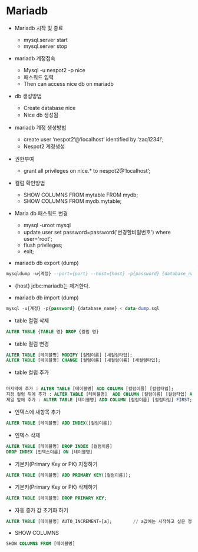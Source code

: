 # Mariadb


- Mariadb 시작 및 종료 
	- mysql.server start
	- mysql.server stop

- mariadb 계정접속
    - Mysql -u nespot2 -p nice
    - 패스워드 입력
    - Then can access nice db on mariadb

-  db 생성방법
    - Create database nice
    - Nice db 생성됨
- mariadb 계정 생성방법
	- create user ‘nespot2’@‘localhost’ identified by ‘zaq1234!’;
	- Nespot2 계정생성

- 권한부여
    - grant all privileges on nice.* to nespot2@‘localhost’;

- 컬럼 확인방법
	- SHOW COLUMNS FROM mytable FROM mydb;
	- SHOW COLUMNS FROM mydb.mytable;

- Maria db 패스워드 변경
	- mysql -uroot mysql
	- update user set password=password('변경할비밀번호') where user='root';
	- flush privileges;
	- exit;
	
	
- mariadb db export (dump)

```sql
mysqldump -u{계정} --port={port} --host={host} -p{password} {database_name} > data-dump.sql
```

- {host} jdbc:mariadb는 제거한다.

- mariadb db import (dump)

```sql
mysql -u{계정} -p{password} {database_name} < data-dump.sql

```

- table 컬럼 삭제

```sql
ALTER TABLE {TABLE 명} DROP {컬럼 명}
```

- table 컬럼 변경

```sql
ALTER TABLE [테이블명] MODIFY [컬럼이름] [새컬럼타입];
ALTER TABLE [테이블명] CHANGE [컬럼이름] [새컬럼이름] [새컬럼타입];
```

- table 컬럼 추가

```sql

마지막에 추가 : ALTER TABLE [테이블명] ADD COLUMN [컬럼이름] [컬럼타입];
지정 컬럼 뒤에 추가 : ALTER TABLE [테이블명]  ADD COLUMN [컬럼이름] [컬럼타입] AFTER [컬럼이름];
제일 앞에 추가 : ALTER TABLE [테이블명] ADD COLUMN [컬럼이름] [컬럼타입] FIRST;
```

- 인덱스에 새항목 추가

```sql
ALTER TABLE [테이블명] ADD INDEX([컬럼이름])
```

- 인덱스 삭제

```sql
ALTER TABLE [테이블명] DROP INDEX [컬럼이름]
DROP INDEX [인덱스이름] ON [테이블명]
```

- 기본키(Primary Key or PK) 지정하기

```sql
ALTER TABLE [테이블명] ADD PRIMARY KEY([컬럼이름]);
```


- 기본키(Primary Key or PK) 삭제하기

```sql
ALTER TABLE [테이블명] DROP PRIMARY KEY;
```

- 자동 증가 값 초기화 하기

```sql
ALTER TABLE [테이블명] AUTO_INCREMENT=[a];        // a값에는 시작하고 싶은 정수를 입력하면 됨
```

- SHOW COLUMNS

```sql
SHOW COLUMNS FROM [테이블명]
```


